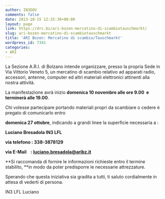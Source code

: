 ```yaml
---
author: IN3DOV
comments: false
date: 2013-10-15 12:25:30+00:00
layout: page
link: https://drc.bz/ari-bozen-mercatino-di-scambiotauschmarkt/
slug: ari-bozen-mercatino-di-scambiotauschmarkt
title: 'ARI Bozen: Mercatino di scambio/Tauschmarkt'
wordpress_id: 7341
categories:
- ARI
---
```


La Sezione A.R.I. di Bolzano intende organizzare, presso la propria Sede in Via Vittorio Veneto 5, un mercatino di scambio relativo ad apparati radio, accessori, antenne, computer ed altri materiali elettronici attinenti alla nostra attività.







La manifestazione avrà inizio **domenica 10 novembre alle ore 9.00  e terminerà alle 19.00**.







Chi volesse partecipare portando materiali propri da scambiare o cedere è pregato di comunicarlo entro




**domenica 27 ottobre**, indicando a grandi linee la superficie necessaria a :




**Luciano Bresadola IN3 LFL**




**via telefono : 338-3878129**




**via E-Mail    : [luciano.bresadola@aribz.it](mailto:luciano.bresadola@aribz.it)**







**Si raccomanda di fornire le informazioni richieste entro il termine stabilito, **in modo da poter predisporre le necessarie attrezzature.




Sperando che questa iniziativa sia gradita a tutti, ti saluto cordialmente in attesa di vederti di persona.







IN3 LFL Luciano

